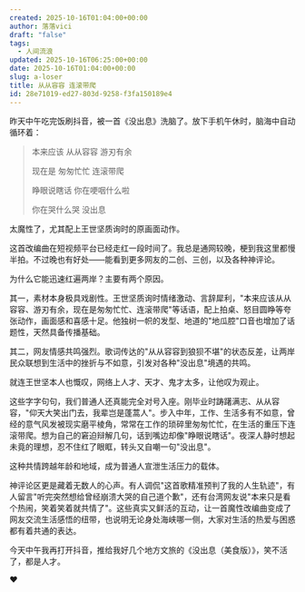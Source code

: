```yaml
---
created: 2025-10-16T01:04:00+00:00
author: 落落vici
draft: "false"
tags:
  - 人间流浪
updated: 2025-10-16T06:25:00+00:00
date: 2025-10-16T01:04:00+00:00
slug: a-loser
title: 从从容容 连滚带爬
id: 28e71019-ed27-803d-9258-f3fa150189e4
---
```


昨天中午吃完饭刷抖音，被一首《没出息》洗脑了。放下手机午休时，脑海中自动循环着：

> 本来应该 从从容容 游刃有余
> 
> 现在是 匆匆忙忙 连滚带爬
> 
> 睁眼说瞎话 你在哽咽什么啦
> 
> 你在哭什么哭 没出息

太魔性了，尤其配上王世坚质询时的原画面动作。

这首改编曲在短视频平台已经走红一段时间了。我总是通网较晚，梗到我这里都慢半拍。不过晚也有好处——能看到更多网友的二创、三创，以及各种神评论。

为什么它能迅速红遍两岸？主要有两个原因。

其一，素材本身极具戏剧性。王世坚质询时情绪激动、言辞犀利，"本来应该从从容容、游刃有余，现在是匆匆忙忙、连滚带爬"等话语，配上拍桌、怒目圆睁等夸张动作，画面感和喜感十足。他独树一帜的发型、地道的"地瓜腔"口音也增加了话题性，天然具备传播基础。

其二，网友情感共鸣强烈。歌词传达的"从从容容到狼狈不堪"的状态反差，让两岸民众联想到生活中的挫折与不如意，引发对各种"没出息"境遇的共鸣。

就连王世坚本人也慨叹，网络上人才、天才、鬼才太多，让他叹为观止。

这些字字句句，我们普通人还真能完全对号入座。刚毕业时踌躇满志、从从容容，"仰天大笑出门去，我辈岂是蓬蒿人"。步入中年，工作、生活多有不如意，曾经的意气风发被现实磨平棱角，常常在工作的琐碎里匆匆忙忙，在生活的重压下连滚带爬。想为自己的窘迫辩解几句，话到嘴边却像"睁眼说瞎话"。夜深人静时想起未竟的理想，忍不住红了眼眶，转头又自嘲一句"没出息"。

这种共情跨越年龄和地域，成为普通人宣泄生活压力的载体。

神评论区更是藏着无数人的心声。有人调侃"这首歌精准预判了我的人生轨迹"，有人留言"听完突然想给曾经崩溃大哭的自己道个歉"，还有台湾网友说"本来只是看个热闹，笑着笑着就共情了"。这些真实又鲜活的互动，让一首魔性改编曲变成了网友交流生活感悟的纽带，也说明无论身处海峡哪一侧，大家对生活的热爱与困惑都有着共通的表达。

今天中午我再打开抖音，推给我好几个地方文旅的《没出息（美食版）》，笑不活了，都是人才。

❤

